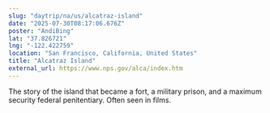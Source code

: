 ```yaml
---
slug: "daytrip/na/us/alcatraz-island"
date: "2025-07-30T08:17:06.676Z"
poster: "AndiBing"
lat: "37.826721"
lng: "-122.422759"
location: "San Francisco, California, United States"
title: "Alcatraz Island"
external_url: https://www.nps.gov/alca/index.htm
---
```

The story of the island that became a fort, a military prison, and a maximum security federal penitentiary. Often seen in films.